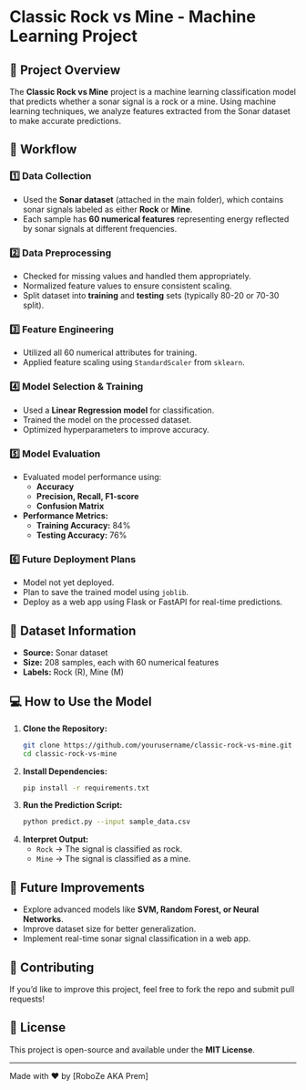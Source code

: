 # Classic Rock vs Mine - Machine Learning Project

## 📌 Project Overview
The **Classic Rock vs Mine** project is a machine learning classification model that predicts whether a sonar signal is a rock or a mine. Using machine learning techniques, we analyze features extracted from the Sonar dataset to make accurate predictions.

## 🚀 Workflow
### 1️⃣ **Data Collection**
- Used the **Sonar dataset** (attached in the main folder), which contains sonar signals labeled as either **Rock** or **Mine**.
- Each sample has **60 numerical features** representing energy reflected by sonar signals at different frequencies.

### 2️⃣ **Data Preprocessing**
- Checked for missing values and handled them appropriately.
- Normalized feature values to ensure consistent scaling.
- Split dataset into **training** and **testing** sets (typically 80-20 or 70-30 split).

### 3️⃣ **Feature Engineering**
- Utilized all 60 numerical attributes for training.
- Applied feature scaling using `StandardScaler` from `sklearn`.

### 4️⃣ **Model Selection & Training**
- Used a **Linear Regression model** for classification.
- Trained the model on the processed dataset.
- Optimized hyperparameters to improve accuracy.

### 5️⃣ **Model Evaluation**
- Evaluated model performance using:
  - **Accuracy**
  - **Precision, Recall, F1-score**
  - **Confusion Matrix**
- **Performance Metrics:**
  - **Training Accuracy:** 84%
  - **Testing Accuracy:** 76%

### 6️⃣ **Future Deployment Plans**
- Model not yet deployed.
- Plan to save the trained model using `joblib`.
- Deploy as a web app using Flask or FastAPI for real-time predictions.

## 📝 Dataset Information
- **Source:** Sonar dataset
- **Size:** 208 samples, each with 60 numerical features
- **Labels:** Rock (R), Mine (M)

## 💻 How to Use the Model
1. **Clone the Repository:**
   ```bash
   git clone https://github.com/yourusername/classic-rock-vs-mine.git
   cd classic-rock-vs-mine
   ```
2. **Install Dependencies:**
   ```bash
   pip install -r requirements.txt
   ```
3. **Run the Prediction Script:**
   ```bash
   python predict.py --input sample_data.csv
   ```
4. **Interpret Output:**
   - `Rock` → The signal is classified as rock.
   - `Mine` → The signal is classified as a mine.

## 🔧 Future Improvements
- Explore advanced models like **SVM, Random Forest, or Neural Networks**.
- Improve dataset size for better generalization.
- Implement real-time sonar signal classification in a web app.

## 🤝 Contributing
If you’d like to improve this project, feel free to fork the repo and submit pull requests!

## 📜 License
This project is open-source and available under the **MIT License**.

---
Made with ❤️ by [RoboZe AKA Prem]



